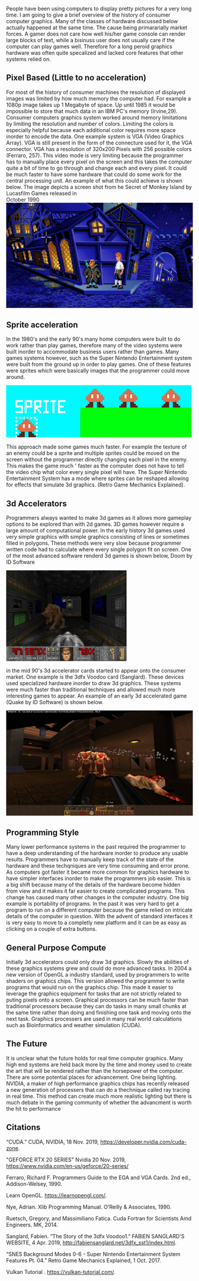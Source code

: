   People have been using computers to display pretty pictures for a very long time. I am going to give a brief
  overview of the history of consumer computer graphics. Many of the classes of hardware discussed below actually
  happened at the same time. The cause being primararially market forces. A gamer does not care how well his/her
  game console can render large blocks of text, while a bisinuss user does not usually care if the computer
  can play games well. Therefore for a long peroid graphics hardware was often quite specalized and lacked
  core features that other systems relied on.
## Pixel Based (Little to no acceleration)
  For most of the history of consumer machines the resolution of displayed images was limited by how much memory the
  computer had. For example a 1080p image takes up 1 Megabyte of space. Up until 1985 it would be impossible to store
  that much data in an IBM PC's memory (Irvine,29). Consumer computers graphics system worked around memory limitations
  by limiting the resolution and number of colors. Limiting the colors is especially helpful because each additional color
  requires more space inorder to encode the data. One example system is VGA (Video Graphics Array). VGA is still present in
  the form of the connecture used for it, the VGA connector. VGA has a resolution of 320x200 Pixels with 256 possible colors (Ferraro, 257). This video mode is very limiting because the programmer has to manually place every pixel on the screen and this takes the computer quite a bit of time to go through and change each and every pixel. It could be much faster to
  have some hardware that could do some work for the central processing unit. An example of what this could achieve is shown 
  below. The image depicts a screen shot from he Secret of Monkey Island by Lucasfilm Games released in 	
  October 1990
  ![Monkey Island](monkey_island.jpeg)
## Sprite acceleration
  In the 1980's and the early 90's many home computers were built to do work rather than play games, therefore many
  of the video systems were built inorder to accommodate business users rather than games. Many games systems however, such
  as the Super Nintendo Entertainment system were built from the ground up in order to play games. One of these features
  were sprites which were basically images that the programmer could move around.
 
  ![Sprite](image.png)
 
  This approach made some games much faster. For example the texture of an enemy could be a sprite and multiple sprites
  could be moved on the screen without the programmer directly changing each pixel in the enemy. This makes the game much '
  faster as the computer does not have to tell the video chip what color every single pixel will have. The Super Nintendo
  Entertainment System has a mode where sprites can be reshaped allowing for effects that simulate 3d graphics.
  (Retro Game Mechanics Explained).
## 3d Accelerators

  Programmers always wanted to make 3d games as it allows more gameplay options to be explored than with 2d games. 3D games
  however require a large amount of computational power. In the early history 3d games used very simple graphics with
  simple graphics consisting of lines or sometimes filled in polygons. These methods were very slow because programmer
  written code had to calculate where every single polygon fit on screen. One of the most advanced software renderd 3d games
  is shown below, Doom by ID Software
  
  ![DOOM](doom.png)
  
  in the mid 90's 3d accelerator cards started
  to appear onto the consumer market. One example is the 3dfx Voodoo card (Sanglard). These devices used specialized hardware inorder
  to draw 3d graphics. These systems were much faster than traditional techniques and allowed much more interesting games
  to appear. An example of an early 3d accelerated game (Quake by ID Software) is shown below. 
  
  ![Quake](quake.jpeg)
## Programming Style
  Many lower performance systems in the past required the programmer to have a deep understanding of the hardware inorder to
  produce any usable results. Programmers have to manually keep track of the state of the hardware and these techqniques are 
  very time consuming and error prone. As computers got faster it became more common for graphics hardware to have simpler 
  interfaces inorder to make the programmers job easier. This is a big shift because many of the details of the hardware 
  become hidden from view and it makes it far easier to create complicated programs. This change has caused many other changes
  in the computer industry. One big example is portability of programs. In the past it was very hard to get a program
  to run on a different computer because the game relied on intricate details of the computer in question. 
  With the advent of standard interfaces it is very easy to move to a completly new platform and it can be as easy as clicking
  on a couple of extra buttons.
## General Purpose Compute
Initially 3d accelerators could only draw 3d graphics. Slowly the abilities of these graphics systems grew and could do more advanced tasks. In 2004 a new version of OpenGL a industry standard, used by programmers to write shaders on graphics chips.
This version allowed the programmer to write programs that would run on the graphics chip. This made it easier to
leverage the graphics equipment for tasks that are not strictly related to puting pixels onto a screen. Graphical
processors can be much faster than traditional processors because they can do tasks in many small chunks at the same time
rather than doing and finishing one task and moving onto the next task. Graphics processers are used in many real world
calculations such as Bioinformatics and weather simulation (CUDA).
## The Future
  It is unclear what the future holds for real time computer graphics. Many high end systems are held back more by the 
  time and money used to create the art that will be rendered rather than the horsepower of the computer. There are some
  potential places for advancement. One being lighting. NVIDIA, a maker of high performance graphics chips has recently 
  released a new generation of processers that can do a thechnique called ray tracing in real time. This method can create
  much more realistic lighting but there is much debate in the gaming community of whether the advancment is worth the hit to 
  performance
## Citations
“CUDA.” CUDA, NVIDIA, 18 Nov. 2019, https://developer.nvidia.com/cuda-zone. 

"GEFORCE RTX 20 SERIES" Nvidia 20 Nov. 2019, https://www.nvidia.com/en-us/geforce/20-series/

Ferraro, Richard F. Programmers Guide to the EGA and VGA Cards. 2nd ed., Addison-Welsey, 1990.

Learn OpenGL. https://learnopengl.com/.

Nye, Adrian. Xlib Programming Manual. O'Reilly & Associates, 1990.

Ruetsch, Gregory, and Massimiliano Fatica. Cuda Fortran for Scientists Amd Engineers. MK, 2014.

 Sanglard, Fabien. “The Story of the 3dfx Voodoo1.” FABIEN SANGLARD'S WEBSITE, 4 Apr. 2019, http://fabiensanglard.net/3dfx_sst1/index.html. 
 
“SNES Background Modes 0-6 - Super Nintendo Entertainment System Features Pt. 04.” Retro Game Mechanics Explained, 1 Oct. 2017. 
  
Vulkan Tutorial . https://vulkan-tutorial.com/.

